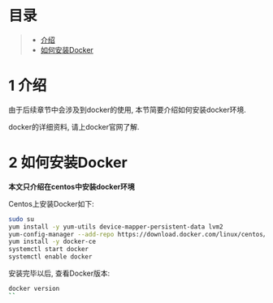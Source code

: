 
# 目录
> * [介绍](#chapter-1)
> * [如何安装Docker](#chapter-2)

# 1 <a id="chapter-1"></a>介绍

由于后续章节中会涉及到docker的使用, 本节简要介绍如何安装docker环境.

docker的详细资料, 请上docker官网了解.

# 2 <a id="chapter-2"></a>如何安装Docker

**本文只介绍在centos中安装docker环境**

Centos上安装Docker如下:
```sh
sudo su
yum install -y yum-utils device-mapper-persistent-data lvm2
yum-config-manager --add-repo https://download.docker.com/linux/centos/docker-ce.repo
yum install -y docker-ce 
systemctl start docker
systemctl enable docker
```

安装完毕以后, 查看Docker版本:
```sh
docker version
``